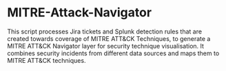 # MITRE-Attack-Navigator
This script processes Jira tickets and Splunk detection rules that are created towards coverage of MITRE ATT&amp;CK Techniques, to generate a MITRE ATT&amp;CK Navigator layer for security technique visualisation. It combines security incidents from different data sources and maps them to MITRE ATT&amp;CK techniques.
